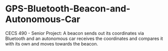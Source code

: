 # GPS-Bluetooth-Beacon-and-Autonomous-Car
CECS 490 - Senior Project: A beacon sends out its coordinates via Bluetooth and an autonomous car receives the coordinates and compares it with its own and moves towards the beacon.

